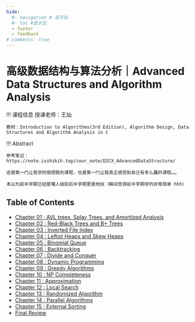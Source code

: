 ```yaml
---
hide:
  #- navigation # 显示右
  #- toc #显示左
  - footer
  - feedback
# comments: true
---
```


# 高级数据结构与算法分析｜Advanced Data Structures and Algorithm Analysis

!!! 课程信息
	授课老师：王灿
	
	教材：Introduction to Algorithms(3rd Edition), Algorithm Design, Data Structures and Algorithm Analysis in C

!!! Abstract

    参考笔记：https://note.isshikih.top/cour_note/D2CX_AdvancedDataStructure/
    
    这是第一门让我学的很想跳的课程，也是第一门让我真正感受到自己有多么蠢的课程……
    
    本以为前半学期已经是噶人级别后半学期更是地狱（瞬间觉得前半学期学的非常简单 hhh）

## Table of Contents

- [Chapter 01 : AVL trees, Splay Trees, and Amortized Analysis](Chapter%201/)
- [Chapter 02 : Red-Black Trees and B+ Trees](Chapter%202/)
- [Chapter 03 : Inverted File Index](Chapter%203/)
- [Chapter 04 : Leftist Heaps and Skew Heaps](Chapter%204/)
- [Chapter 05 : Binomial Queue](Chapter%205/)
- [Chapter 06 : Backtracking](Chapter%206/)
- [Chapter 07 : Divide and Conquer](Chapter%207/)
- [Chapter 08 : Dynamic Programming](Chapter%208/)
- [Chapter 09 : Greedy Algorithms](Chapter%209/)
- [Chapter 10 : NP Completeness](Chapter%2010.md)
- [Chapter 11 : Approximation](Chapter%2011/)
- [Chapter 12 : Local Search](Chapter%2012/)
- [Chapter 13 : Randomized Algorithm](Chapter%2013/)
- [Chapter 14 : Parallel Algorithms](Chapter%2014/)
- [Chapter 15 : External Sorting](Chapter%2015/)
- [Final Review](Final)
